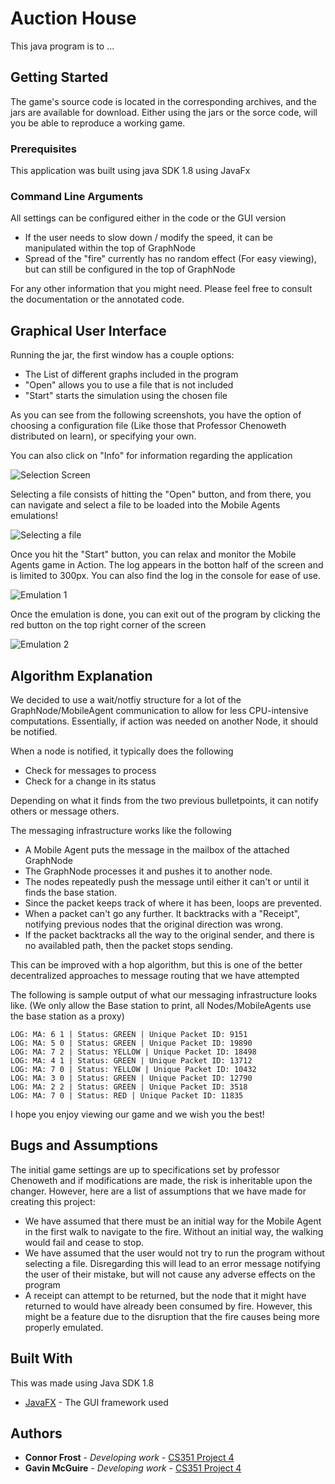 # Auction House

This java program is to ...

## Getting Started

The game's source code is located in the corresponding archives, and the jars are available for download. Either using the jars or the sorce code, will you be able to reproduce a working game.

### Prerequisites

This application was built using java SDK 1.8 using JavaFx

### Command Line Arguments

All settings can be configured either in the code or the GUI version
- If the user needs to slow down / modify the speed, it can be manipulated within the top of GraphNode
- Spread of the "fire" currently has no random effect (For easy viewing), but can still be configured in the top of GraphNode

For any other information that you might need. Please feel free to consult the documentation or the annotated code.

## Graphical User Interface

Running the jar, the first window has a couple options:

- The List of different graphs included in the program
- "Open" allows you to use a file that is not included
- "Start"  starts the simulation using the chosen file

As you can see from the following screenshots, you have the option of choosing a configuration file (Like those that Professor Chenoweth distributed on learn), or specifying your own.

You can also click on "Info" for information regarding the application

![Selection Screen](https://i.imgur.com/4t1Vw8H.png)

Selecting a file consists of hitting the "Open" button, and from there, you can navigate and select a file to be loaded into the Mobile Agents emulations!

![Selecting a file](https://i.imgur.com/oMezFV8.png)

Once you hit the "Start" button, you can relax and monitor the Mobile Agents game in Action. The log appears in the botton half of the screen and is limited to 300px. You can also find the log in the console for ease of use.

![Emulation 1](https://i.imgur.com/IjK2fzR.png)

Once the emulation is done, you can exit out of the program by clicking the red button on the top right corner of the screen

![Emulation 2](https://i.imgur.com/LEMKzvA.png)

## Algorithm Explanation

We decided to use a wait/notfiy structure for a lot of the GraphNode/MobileAgent communication to allow for less CPU-intensive computations. Essentially, if action was needed on another Node, it should be notified.

When a node is notified, it typically does the following
- Check for messages to process
- Check for a change in its status

Depending on what it finds from the two previous bulletpoints, it can notify others or message others.

The messaging infrastructure works like the following
- A Mobile Agent puts the message in the mailbox of the attached GraphNode
- The GraphNode processes it and pushes it to another node.
- The nodes repeatedly push the message until either it can't or until it finds the base station.
- Since the packet keeps track of where it has been, loops are prevented.
- When a packet can't go any further. It backtracks with a "Receipt", notifying previous nodes that the original direction was wrong.
- If the packet backtracks all the way to the original sender, and there is no availabled path, then the packet stops sending.

This can be improved with a hop algorithm, but this is one of the better decentralized approaches to message routing that we have attempted

The following is sample output of what our messaging infrastructure looks like. (We only allow the Base station to print, all Nodes/MobileAgents use the base station as a proxy)

```
LOG: MA: 6 1 | Status: GREEN | Unique Packet ID: 9151
LOG: MA: 5 0 | Status: GREEN | Unique Packet ID: 19890
LOG: MA: 7 2 | Status: YELLOW | Unique Packet ID: 18498
LOG: MA: 4 1 | Status: GREEN | Unique Packet ID: 13712
LOG: MA: 7 0 | Status: YELLOW | Unique Packet ID: 10432
LOG: MA: 3 0 | Status: GREEN | Unique Packet ID: 12790
LOG: MA: 2 2 | Status: GREEN | Unique Packet ID: 3518
LOG: MA: 7 0 | Status: RED | Unique Packet ID: 11835
```

I hope you enjoy viewing our game and we wish you the best!

## Bugs and Assumptions

The initial game settings are up to specifications set by professor Chenoweth and if modifications are made, the risk is inheritable upon the changer. However, here are a list of assumptions that we have made for creating this project:
* We have assumed that there must be an initial way for the Mobile Agent in the first walk to navigate to the fire. Without an initial way, the walking would fail and cease to stop.
* We have assumed that the user would not try to run the program without selecting a file. Disregarding this will lead to an error message notifying the user of their mistake, but will not cause any adverse effects on the program
* A receipt can attempt to be returned, but the node that it might have returned to would have already been consumed by fire. However, this might be a feature due to the disruption that the fire causes being more properly emulated.


## Built With
This was made using Java SDK 1.8
* [JavaFX](https://openjfx.io/) - The GUI framework used

## Authors

* **Connor Frost** - *Developing work* - [CS351 Project 4](https://csgit.cs.unm.edu/frostc/)
* **Gavin McGuire** - *Developing work* - [CS351 Project 4](https://csgit.cs.unm.edu/mcguireg/)

